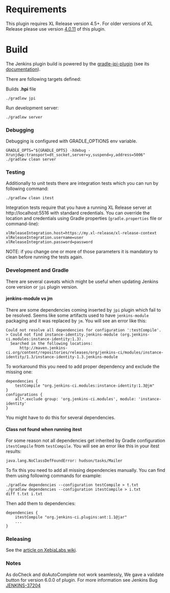 # Requirements #

This plugin requires XL Release version 4.5+. For older versions of XL Release please use version [4.0.11](http://updates.jenkins-ci.org/download/plugins/xlrelease-plugin/4.0.11/xlrelease-plugin.hpi) of this plugin.

# Build #
The Jenkins plugin build is powered by the <a href="https://github.com/jenkinsci/gradle-jpi-plugin">gradle-jpi-plugin</a> (see its <a href="https://wiki.jenkins-ci.org/display/JENKINS/Gradle+JPI+Plugin">documentation</a>).

There are following targets defined:

Builds **.hpi** file

    ./gradlew jpi

Run development server:

    ./gradlew server

### Debugging ###

Debugging is configured with GRADLE_OPTIONS env variable.

    GRADLE_OPTS="${GRADLE_OPTS} -Xdebug -Xrunjdwp:transport=dt_socket,server=y,suspend=y,address=5006" ./gradlew clean server

### Testing ###

Additionally to unit tests there are integration tests which you can run by following command:
    
    ./gradlew clean itest

Integration tests require that you have a running XL Release server at http://localhost:5516 with standard credentials. You can override the location and credentials using Gradle properties (`gradle.properties` file or command-line):

    xlReleaseIntegration.host=https://my.xl-release/xl-release-context
    xlReleaseIntegration.username=user
    xlReleaseIntegration.password=password

NOTE: if you change one or more of those parameters it is mandatory to clean before running the tests again.

### Development and Gradle ###

There are several caveats which might be useful when updating Jenkins core version or `jpi` plugin version.

#### jenkins-module vs jm ####

There are some dependencies coming inserted by `jpi` plugin which fail to be resolved. Seems like some artifacts used to have `jenkins-module` packaging and it was replaced by `jm`. You will see an error like this:

    Could not resolve all dependencies for configuration ':testCompile'.
    > Could not find instance-identity.jenkins-module (org.jenkins-ci.modules:instance-identity:1.3).
      Searched in the following locations:
          http://maven.jenkins-ci.org/content/repositories/releases/org/jenkins-ci/modules/instance-identity/1.3/instance-identity-1.3.jenkins-module

To workaround this you need to add proper dependency and exclude the missing one:

    dependencies {
        testCompile "org.jenkins-ci.modules:instance-identity:1.3@jm"
    }
    configurations {
        all*.exclude group: 'org.jenkins-ci.modules', module: 'instance-identity'
    }

You might have to do this for several dependencies.

#### Class not found when running itest ####

For some reason not all dependencies get inherited by Gradle configuration `itestCompile` from `testCompile`. You will see an error like this in your itest results:

    java.lang.NoClassDefFoundError: hudson/tasks/Mailer

To fix this you need to add all missing dependencies manually. You can find them using following commands for example:

    ./gradlew dependencies --configuration testCompile > t.txt
    ./gradlew dependencies --configuration itestCompile > i.txt
    diff t.txt i.txt

Then add them to dependencies:

    dependencies {
        itestCompile "org.jenkins-ci.plugins:ant:1.1@jar"
        ...
    }

### Releasing ###

See the [article on XebiaLabs wiki](https://xebialabs.atlassian.net/wiki/display/Labs/Developing+and+releasing+the+Jenkins+plugin).

### Notes ###

As doCheck and doAutoComplete not work seamlessly, We gave a validate button for version 6.0.0 of plugin. For more information see Jenkins Bug [JENKINS-37204](https://issues.jenkins-ci.org/browse/JENKINS-37204) 
